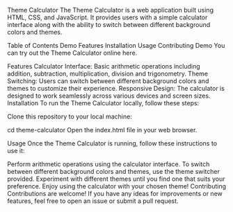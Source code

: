 Theme Calculator
The Theme Calculator is a web application built using HTML, CSS, and JavaScript. It provides users with a simple calculator interface along with the ability to switch between different background colors and themes.

Table of Contents
Demo
Features
Installation
Usage
Contributing
Demo
You can try out the Theme Calculator online here.

Features
Calculator Interface: Basic arithmetic operations including addition, subtraction, multiplication, division and trigonometry.
Theme Switching: Users can switch between different background colors and themes to customize their experience.
Responsive Design: The calculator is designed to work seamlessly across various devices and screen sizes.
Installation
To run the Theme Calculator locally, follow these steps:

Clone this repository to your local machine:

cd theme-calculator
Open the index.html file in your web browser.

Usage
Once the Theme Calculator is running, follow these instructions to use it:

Perform arithmetic operations using the calculator interface.
To switch between different background colors and themes, use the theme switcher provided.
Experiment with different themes until you find one that suits your preference.
Enjoy using the calculator with your chosen theme!
Contributing
Contributions are welcome! If you have any ideas for improvements or new features, feel free to open an issue or submit a pull request.


